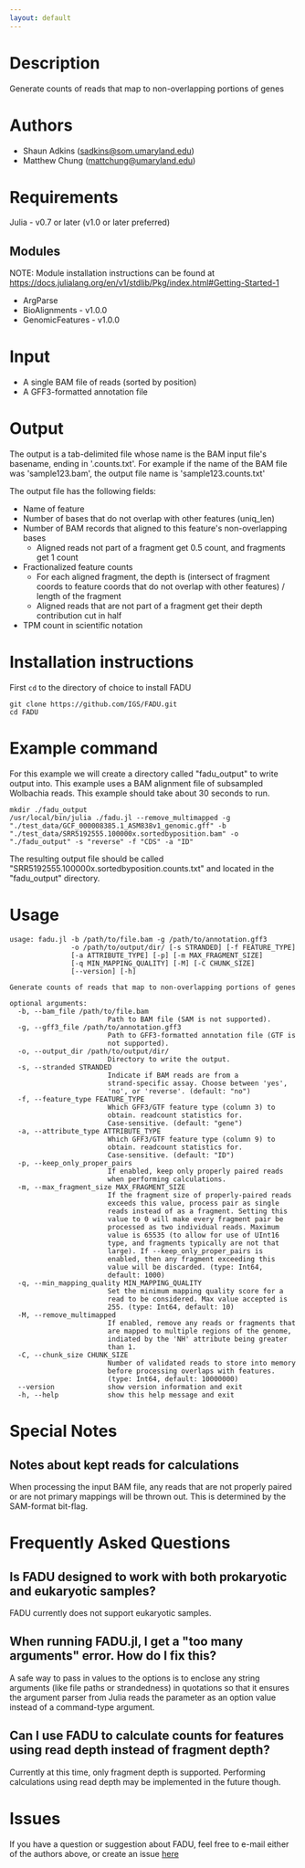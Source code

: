 ```yaml
---
layout: default
---
```


# Description
Generate counts of reads that map to non-overlapping portions of genes

# Authors
* Shaun Adkins (sadkins@som.umaryland.edu)
* Matthew Chung (mattchung@umaryland.edu)

# Requirements
Julia - v0.7 or later (v1.0 or later preferred)
## Modules
NOTE: Module installation instructions can be found at https://docs.julialang.org/en/v1/stdlib/Pkg/index.html#Getting-Started-1
* ArgParse
* BioAlignments - v1.0.0
* GenomicFeatures - v1.0.0

# Input
* A single BAM file of reads (sorted by position)
* A GFF3-formatted annotation file

# Output
The output is a tab-delimited file whose name is the BAM input file's basename, ending in '.counts.txt'.  For example if the name of the BAM file was 'sample123.bam', the output file name is 'sample123.counts.txt'

The output file has the following fields:
* Name of feature
* Number of bases that do not overlap with other features (uniq\_len)
* Number of BAM records that aligned to this feature's non-overlapping bases
  * Aligned reads not part of a fragment get 0.5 count, and fragments get 1 count
* Fractionalized feature counts 
  * For each aligned fragment, the depth is (intersect of fragment coords to feature coords that do not overlap with other features) / length of the fragment
  * Aligned reads that are not part of a fragment get their depth contribution cut in half
* TPM count in scientific notation

# Installation instructions
First `cd` to the directory of choice to install FADU
```
git clone https://github.com/IGS/FADU.git
cd FADU
```

# Example command

For this example we will create a directory called "fadu\_output" to write output into.  This example uses a BAM alignment file of subsampled Wolbachia reads. This example should take about 30 seconds to run.
```
mkdir ./fadu_output
/usr/local/bin/julia ./fadu.jl --remove_multimapped -g "./test_data/GCF_000008385.1_ASM838v1_genomic.gff" -b "./test_data/SRR5192555.100000x.sortedbyposition.bam" -o "./fadu_output" -s "reverse" -f "CDS" -a "ID"
```
The resulting output file should be called "SRR5192555.100000x.sortedbyposition.counts.txt" and located in the "fadu\_output" directory.

# Usage
```
usage: fadu.jl -b /path/to/file.bam -g /path/to/annotation.gff3
               -o /path/to/output/dir/ [-s STRANDED] [-f FEATURE_TYPE]
               [-a ATTRIBUTE_TYPE] [-p] [-m MAX_FRAGMENT_SIZE]
               [-q MIN_MAPPING_QUALITY] [-M] [-C CHUNK_SIZE]
               [--version] [-h]

Generate counts of reads that map to non-overlapping portions of genes

optional arguments:
  -b, --bam_file /path/to/file.bam
                        Path to BAM file (SAM is not supported).
  -g, --gff3_file /path/to/annotation.gff3
                        Path to GFF3-formatted annotation file (GTF is
                        not supported).
  -o, --output_dir /path/to/output/dir/
                        Directory to write the output.
  -s, --stranded STRANDED
                        Indicate if BAM reads are from a
                        strand-specific assay. Choose between 'yes',
                        'no', or 'reverse'. (default: "no")
  -f, --feature_type FEATURE_TYPE
                        Which GFF3/GTF feature type (column 3) to
                        obtain. readcount statistics for.
                        Case-sensitive. (default: "gene")
  -a, --attribute_type ATTRIBUTE_TYPE
                        Which GFF3/GTF feature type (column 9) to
                        obtain. readcount statistics for.
                        Case-sensitive. (default: "ID")
  -p, --keep_only_proper_pairs
                        If enabled, keep only properly paired reads
                        when performing calculations.
  -m, --max_fragment_size MAX_FRAGMENT_SIZE
                        If the fragment size of properly-paired reads
                        exceeds this value, process pair as single
                        reads instead of as a fragment. Setting this
                        value to 0 will make every fragment pair be
                        processed as two individual reads. Maximum
                        value is 65535 (to allow for use of UInt16
                        type, and fragments typically are not that
                        large). If --keep_only_proper_pairs is
                        enabled, then any fragment exceeding this
                        value will be discarded. (type: Int64,
                        default: 1000)
  -q, --min_mapping_quality MIN_MAPPING_QUALITY
                        Set the minimum mapping quality score for a
                        read to be considered. Max value accepted is
                        255. (type: Int64, default: 10)
  -M, --remove_multimapped
                        If enabled, remove any reads or fragments that
                        are mapped to multiple regions of the genome,
                        indiated by the 'NH' attribute being greater
                        than 1.
  -C, --chunk_size CHUNK_SIZE
                        Number of validated reads to store into memory
                        before processing overlaps with features.
                        (type: Int64, default: 10000000)
  --version             show version information and exit
  -h, --help            show this help message and exit

```

# Special Notes
## Notes about kept reads for calculations
When processing the input BAM file, any reads that are not properly paired or are not primary mappings will be thrown out.  This is determined by the SAM-format bit-flag.

# Frequently Asked Questions
## Is FADU designed to work with both prokaryotic and eukaryotic samples?
FADU currently does not support eukaryotic samples.

## When running FADU.jl, I get a "too many arguments" error.  How do I fix this?
A safe way to pass in values to the options is to enclose any string arguments (like file paths or strandedness) in quotations so that it ensures the argument parser from Julia reads the parameter as an option value instead of a command-type argument.

## Can I use FADU to calculate counts for features using read depth instead of fragment depth?
Currently at this time, only fragment depth is supported.  Performing calculations using read depth may be implemented in the future though.

# Issues
If you have a question or suggestion about FADU, feel free to e-mail either of the authors above, or create an issue [here](https://github.com/IGS/FADU/issues)

